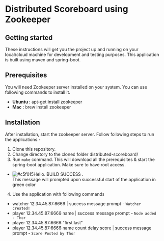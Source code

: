 # Distributed Scoreboard using Zookeeper

## Getting started
These instructions will get you the project up and running on your local/cloud machine for development and testing purposes. This application is built using maven and spring-boot.

## Prerequisites
You will need Zookeeper server installed on your system. You can use following commands to install it.
- **Ubuntu** : apt-get install zookeeper
- **Mac** : brew install zookeeper

## Installation
After installation, start the zookeeper server. Follow following steps to run the applications - 
1. Clone this repository.
2. Change directory to the cloned folder distributed-scoreboard/
3. Run `make` command. This will download all the prerequisites & start the spring-boot application. Make sure to have root access.
 - ![#c5f015](https://placehold.it/15/c5f015/000000?text=+)Hello. BUILD SUCCESS .  
 This message will prompted upon successful start of the application in green color
4. Use the application with following commands
- watcher 12.34.45.87:6666 | success message prompt - `Watcher created!`
- player 12.34.45.87:6666 name | success message prompt - `Node added - Thor`
- player 12.34.45.87:6666 "first last"
- player 12.34.45.87:6666 name count delay score | success message prompt - `Score Posted by Thor`
